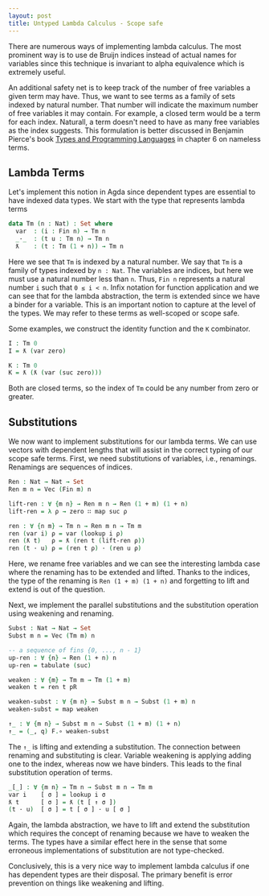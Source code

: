 ```yaml
---
layout: post
title: Untyped Lambda Calculus - Scope safe 
---
```


There are numerous ways of implementing lambda calculus. The most
prominent way is to use de Bruijn indices instead of actual names
for variables since this technique is invariant to alpha equivalence
which is extremely useful.

An additional safety net is to keep track of the number of free variables
a given term may have. Thus, we want to see terms as a family of sets
indexed by natural number. That number will indicate the maximum number
of free variables it may contain. For example, a closed term would be
a term for each index. Naturall, a term doesn't need to have as many
free variables as the index suggests. This formulation is better
discussed in Benjamin Pierce's book [Types and Programming Languages](https://mitpress.mit.edu/books/types-and-programming-languages) in chapter 6 on nameless terms.

## Lambda Terms ##

Let's implement this notion in Agda since dependent types are
essential to have indexed data types. We start with the type
that represents lambda terms

```agda
data Tm (n : Nat) : Set where
  var  : (i : Fin n) → Tm n
  _·_  : (t u : Tm n) → Tm n
  ƛ    : (t : Tm (1 + n)) → Tm n
```

Here we see that `Tm` is indexed by a natural number. We say that
`Tm` is a family of types indexed by `n : Nat`. The variables
are indices, but here we must use a natural number less than `n`.
Thus, `Fin n` represents a natural number `i` such that `0 ≤ i < n`.
Infix notation for function application and we can see that for the
lambda abstraction, the term is extended since we have a binder for
a variable. This is an important notion to capture at the level
of the types. We may refer to these terms as well-scoped or scope safe.

Some examples, we construct the identity function and the `K` combinator.

```agda
I : Tm 0
I = ƛ (var zero)

K : Tm 0
K = ƛ (ƛ (var (suc zero)))
```

Both are closed terms, so the index of `Tm` could be any number from zero or
greater.

## Substitutions ##

We now want to implement substitutions for our lambda terms. We can use
vectors with dependent lengths that will assist in the correct typing
of our scope safe terms. First, we need substitutions of variables, i.e.,
renamings. Renamings are sequences of indices.

```agda
Ren : Nat → Nat → Set
Ren m n = Vec (Fin m) n

lift-ren : ∀ {m n} → Ren m n → Ren (1 + m) (1 + n)
lift-ren = λ ρ → zero ∷ map suc ρ

ren : ∀ {n m} → Tm n → Ren m n → Tm m
ren (var i) ρ = var (lookup i ρ)
ren (ƛ t)   ρ = ƛ (ren t (lift-ren ρ))
ren (t · u) ρ = (ren t ρ) · (ren u ρ)
```

Here, we rename free variables and we can see the interesting lambda case
where the renaming has to be extended and lifted. Thanks to the indices,
the type of the renaming is `Ren (1 + m) (1 + n)` and forgetting to lift
and extend is out of the question.

Next, we implement the parallel substitutions and the substitution
operation using weakening and renaming.

```agda
Subst : Nat → Nat → Set
Subst m n = Vec (Tm m) n

-- a sequence of fins {0, ..., n - 1}
up-ren : ∀ {n} → Ren (1 + n) n
up-ren = tabulate (suc)

weaken : ∀ {m} → Tm m → Tm (1 + m)
weaken t = ren t pR

weaken-subst : ∀ {m n} → Subst m n → Subst (1 + m) n
weaken-subst = map weaken

↑_ : ∀ {m n} → Subst m n → Subst (1 + m) (1 + n)
↑_ = (_, q) F.∘ weaken-subst
```

The `↑_` is lifting and extending a substitution. The connection between
renaming and substituting is clear. Variable weakening is applying adding
one to the index, whereas now we have binders. This leads to the final
substitution operation of terms.

```agda
_[_] : ∀ {m n} → Tm n → Subst m n → Tm m
var i    [ σ ] = lookup i σ
ƛ t      [ σ ] = ƛ (t [ ↑ σ ])
(t · u)  [ σ ] = t [ σ ] · u [ σ ]
```

Again, the lambda abstraction, we have to lift and extend the substitution which
requires the concept of renaming because we have to weaken the terms.
The types have a similar effect here in the sense that some erroneous implementations
of substitution are not type-checked.

Conclusively, this is a very nice way to implement lambda calculus if one has
dependent types are their disposal. The primary benefit is error prevention 
on things like weakening and lifting.

